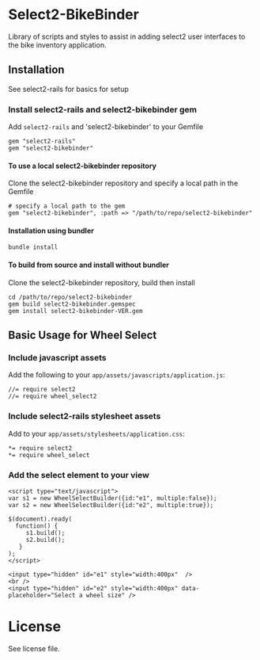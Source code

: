 # Select2-BikeBinder

Library of scripts and styles to assist in adding select2 user interfaces to the bike inventory application.

## Installation

See select2-rails for basics for setup

### Install select2-rails and select2-bikebinder gem

Add `select2-rails` and 'select2-bikebinder' to your Gemfile

	gem "select2-rails"
	gem "select2-bikebinder"
   	
#### To use a local select2-bikebinder repository

Clone the select2-bikebinder repository and specify a local path in the Gemfile

	# specify a local path to the gem
	gem "select2-bikebinder", :path => "/path/to/repo/select2-bikebinder"

#### Installation using bundler

	bundle install

#### To build from source and install without bundler

Clone the select2-bikebinder repository, build then install

	cd /path/to/repo/select2-bikebinder
	gem build select2-bikebinder.gemspec
	gem install select2-bikebinder-VER.gem

## Basic Usage for Wheel Select


### Include javascript assets

Add the following to your `app/assets/javascripts/application.js`:

	//= require select2
	//= require wheel_select2

### Include select2-rails stylesheet assets

Add to your `app/assets/stylesheets/application.css`:

	*= require select2
	*= require wheel_select

### Add the select element to your view

	<script type="text/javascript">
	var s1 = new WheelSelectBuilder({id:"e1", multiple:false});  
	var s2 = new WheelSelectBuilder({id:"e2", multiple:true});  
	     
	$(document).ready(
	  function() { 
	     s1.build();
	     s2.build();
	   }
	);
	</script>
		
	<input type="hidden" id="e1" style="width:400px"  />
	<br />
	<input type="hidden" id="e2" style="width:400px" data-placeholder="Select a wheel size" />

# License

See license file.


